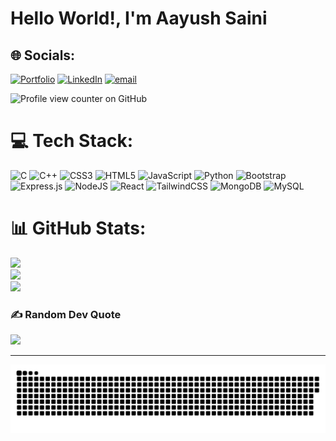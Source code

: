 # Hello World!, I'm Aayush Saini


## 🌐 Socials:
[![Portfolio]( https://img.shields.io/badge/🌎%20Portfolio%20-8A2BE2)](https://portfolio-aayush992.vercel.app/)
 [![LinkedIn](https://img.shields.io/badge/LinkedIn-%230077B5.svg?logo=linkedin&logoColor=white)](https://www.linkedin.com/in/aayush-saini-193921259/)
[![email](https://img.shields.io/badge/Email-D14836?logo=gmail&logoColor=white)](mailto:aayushsaini915@gmail.com) 

<!-- Profile view counter -->
![Profile view counter on GitHub](https://komarev.com/ghpvc/?username=aayush992)

# 💻 Tech Stack:
![C](https://img.shields.io/badge/c-%2300599C.svg?style=for-the-badge&logo=c&logoColor=white) ![C++](https://img.shields.io/badge/c++-%2300599C.svg?style=for-the-badge&logo=c%2B%2B&logoColor=white) ![CSS3](https://img.shields.io/badge/css3-%231572B6.svg?style=for-the-badge&logo=css3&logoColor=white) ![HTML5](https://img.shields.io/badge/html5-%23E34F26.svg?style=for-the-badge&logo=html5&logoColor=white) ![JavaScript](https://img.shields.io/badge/javascript-%23323330.svg?style=for-the-badge&logo=javascript&logoColor=%23F7DF1E) ![Python](https://img.shields.io/badge/python-3670A0?style=for-the-badge&logo=python&logoColor=ffdd54)  ![Bootstrap](https://img.shields.io/badge/bootstrap-%238511FA.svg?style=for-the-badge&logo=bootstrap&logoColor=white) ![Express.js](https://img.shields.io/badge/express.js-%23404d59.svg?style=for-the-badge&logo=express&logoColor=%2361DAFB) ![NodeJS](https://img.shields.io/badge/node.js-6DA55F?style=for-the-badge&logo=node.js&logoColor=white)  ![React](https://img.shields.io/badge/react-%2320232a.svg?style=for-the-badge&logo=react&logoColor=%2361DAFB) ![TailwindCSS](https://img.shields.io/badge/tailwindcss-%2338B2AC.svg?style=for-the-badge&logo=tailwind-css&logoColor=white) ![MongoDB](https://img.shields.io/badge/MongoDB-%234ea94b.svg?style=for-the-badge&logo=mongodb&logoColor=white) ![MySQL](https://img.shields.io/badge/mysql-4479A1.svg?style=for-the-badge&logo=mysql&logoColor=white)
# 📊 GitHub Stats:
![](https://github-readme-stats.vercel.app/api?username=aayush992&theme=dark&hide_border=false&include_all_commits=false&count_private=false)<br/>
![](https://nirzak-streak-stats.vercel.app/?user=aayush992&theme=dark&hide_border=false)<br/>
![](https://github-readme-stats.vercel.app/api/top-langs/?username=aayush992&theme=dark&hide_border=false&include_all_commits=false&count_private=false&layout=compact)

<!--## 🏆 GitHub Trophies
![](https://github-profile-trophy.vercel.app/?username=aayush992&title=-Issues,-Followers,-Reveiws&theme=radical&no-frame=false&no-bg=true&margin-w=4)-->

### ✍️ Random Dev Quote
![](https://quotes-github-readme.vercel.app/api?type=horizontal&theme=radical)

<!-- Snake animation -->
---
![snake gif](https://github.com/aayush992/aayush992/blob/main/github-snake-dark.svg)  
